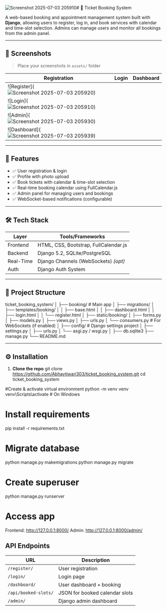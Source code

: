 ![Screenshot 2025-07-03 205910](https://github.com/user-attachments/assets/75b8a8ea-fd12-4012-9599-8eab8dd7f431)# 🎫 Ticket Booking System

A web-based booking and appointment management system built with **Django**, allowing users to register, log in, and book services with calendar and time-slot selection. Admins can manage users and monitor all bookings from the admin panel.

---

## 📸 Screenshots

> Place your screenshots in `assets/` folder

| Registration | Login | Dashboard |
|--------------|-------|-----------|
| ![Register](![Screenshot 2025-07-03 205920](https://github.com/user-attachments/assets/2aab7cc6-8577-4ddf-8cb2-9a89dfe22f4b)) |
![Login](![Screenshot 2025-07-03 205910](https://github.com/user-attachments/assets/d242c24e-2cc0-4b91-839d-01566ce4c444)) |
![Admin](![Screenshot 2025-07-03 205930](https://github.com/user-attachments/assets/6a689458-2f73-4bd4-8896-4f484dd69baf)) |
![Dashboard](![Screenshot 2025-07-03 205939](https://github.com/user-attachments/assets/c45a6229-3c46-46fb-a6ac-9217eece31e2)) |

---

## 🚀 Features

- ✅ User registration & login
- ✅ Profile with photo upload
- ✅ Book tickets with calendar & time-slot selection
- ✅ Real-time booking calendar using FullCalendar.js
- ✅ Admin panel for managing users and bookings
- ✅ WebSocket-based notifications (configurable)

---

## 🛠️ Tech Stack

| Layer       | Tools/Frameworks                     |
|-------------|--------------------------------------|
| Frontend    | HTML, CSS, Bootstrap, FullCalendar.js|
| Backend     | Django 5.2, SQLite/PostgreSQL         |
| Real-Time   | Django Channels (WebSockets) *(opt)* |
| Auth        | Django Auth System                   |

---

## 📁 Project Structure
ticket_booking_system/
│
├── booking/ # Main app
│ ├── migrations/
│ ├── templates/booking/
│ │ ├── base.html
│ │ ├── dashboard.html
│ │ ├── login.html
│ │ └── register.html
│ ├── static/booking/
│ ├── forms.py
│ ├── models.py
│ ├── views.py
│ ├── urls.py
│ └── consumers.py # For WebSockets (if enabled)
│
├── config/ # Django settings project
│ ├── settings.py
│ ├── urls.py
│ └── asgi.py / wsgi.py
│
├── db.sqlite3
├── manage.py
└── README.md


---

## ⚙️ Installation

1. **Clone the repo**
git clone https://github.com/Abhaytiwari303/ticket_booking_system.git
cd ticket_booking_system

#Create & activate virtual environment
python -m venv venv
venv\Scripts\activate   # On Windows

#  Install requirements
pip install -r requirements.txt

# Migrate database
python manage.py makemigrations
python manage.py migrate

# Create superuser
python manage.py runserver

# Access app
Frontend: http://127.0.0.1:8000/
Admin:    http://127.0.0.1:8000/admin/

## API Endpoints
| URL                  | Description                    |
| -------------------- | ------------------------------ |
| `/register/`         | User registration              |
| `/login/`            | Login page                     |
| `/dashboard/`        | User dashboard + booking       |
| `/api/booked-slots/` | JSON for booked calendar slots |
| `/admin/`            | Django admin dashboard         |



